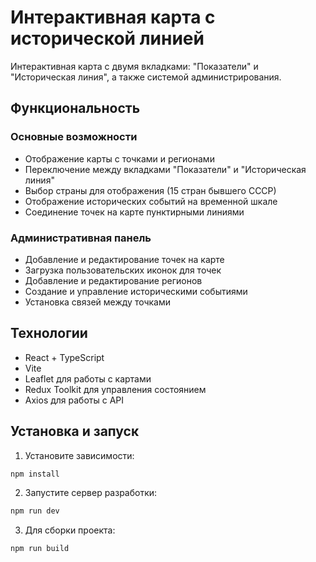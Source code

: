 # Интерактивная карта с исторической линией

Интерактивная карта с двумя вкладками: "Показатели" и "Историческая линия", а также системой администрирования.

## Функциональность

### Основные возможности
- Отображение карты с точками и регионами
- Переключение между вкладками "Показатели" и "Историческая линия"
- Выбор страны для отображения (15 стран бывшего СССР)
- Отображение исторических событий на временной шкале
- Соединение точек на карте пунктирными линиями

### Административная панель
- Добавление и редактирование точек на карте
- Загрузка пользовательских иконок для точек
- Добавление и редактирование регионов
- Создание и управление историческими событиями
- Установка связей между точками

## Технологии

- React + TypeScript
- Vite
- Leaflet для работы с картами
- Redux Toolkit для управления состоянием
- Axios для работы с API

## Установка и запуск

1. Установите зависимости:
```bash
npm install
```

2. Запустите сервер разработки:
```bash
npm run dev
```

3. Для сборки проекта:
```bash
npm run build
```

